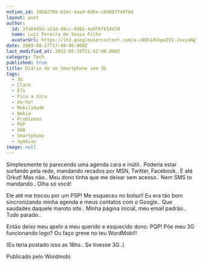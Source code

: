 ```yaml
---
notion_id: 18b8276b-63ec-4aad-845e-c0d087f44f84
layout: post
author:
  id: 3fa6445d-a13d-40cc-8901-4a9f6f654d3d
  name: Luiz Pereira de Souza Filho
  avatarUrl: https://lh3.googleusercontent.com/a-/AOh14GhpwZVI-JevyaNgTdlrOT6YN20cI6V9Kxtq38Ij8AQ=s100
date: 2009-08-27T17:49:00.000Z
last_modified_at: 2022-05-19T21:42:00.000Z
category: Tech
published: true
title: Diário de um Smartphone sem 3G
tags:
  - 3G
  - Claro
  - E71
  - Fica a dica
  - Ha-ha!
  - Mobilidade
  - Nokia
  - Problemas
  - PSP
  - S60
  - Smartphone
  - Symbian
image: null
---
```


Simplesmente to parecendo uma agenda cara e inútil.. Poderia estar surfando pela rede, mandando recados por MSN, Twitter, Facebook.. E até Orkut! Mas não.. Meu dono tinha que me deixar sem acesso.. Nem SMS to mandando.. Olha só você!

Ele até me trocou por um PSP! Me esqueceu no bolso!! Eu era tão bom sincronizando minha agenda e meus contatos com o Google.. Que saudades daquele maroto site.. Minha página inicial, meu email padrão.. Tudo parado..

Então deixo meu apelo a meu querido e esquecido dono: PQP! Põe meu 3G funcionando logo? Ou faço greve no teu WordMobi!!

(Eu teria postado isso as 16hs.. Se tivesse 3G..)

Publicado pelo Wordmobi

